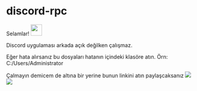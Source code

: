 # discord-rpc
Selamlar! <img src="https://raw.githubusercontent.com/MartinHeinz/MartinHeinz/master/wave.gif" width="30px">

Discord uygulaması arkada açık değilken çalışmaz.

Eğer hata alırsanız bu dosyaları hatanın içindeki klasöre atın. Örn: C:/Users/Administrator


<h>Çalmayın demicem de altına bir yerine bunun linkini atın paylaşcaksanız</h>
[<img src = "https://img.shields.io/badge/Reawen GITHUB-%231877F2.svg?&style=for-the-badge&logo=github&logoColor=white">](https://github.com/ReawenJS)
[<img src = "https://img.shields.io/badge/Reawen INSTAGRAM-%FFFFFF.svg?&style=for-the-badge&logo=instagram&logoColor=white">](https://github.com/helios_afkk)
